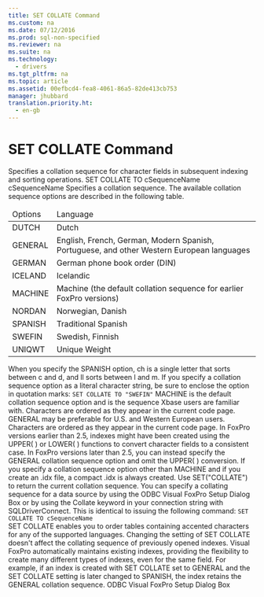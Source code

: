 ```yaml
---
title: SET COLLATE Command
ms.custom: na
ms.date: 07/12/2016
ms.prod: sql-non-specified
ms.reviewer: na
ms.suite: na
ms.technology: 
  - drivers
ms.tgt_pltfrm: na
ms.topic: article
ms.assetid: 00efbcd4-fea8-4061-86a5-82de413cb753
manager: jhubbard
translation.priority.ht: 
  - en-gb
---
```

# SET COLLATE Command
<?xml version="1.0" encoding="utf-8"?>
<developerReferenceWithSyntaxDocument xmlns="http://ddue.schemas.microsoft.com/authoring/2003/5" xmlns:xlink="http://www.w3.org/1999/xlink" xmlns:xsi="http://www.w3.org/2001/XMLSchema-instance" xsi:schemaLocation="http://ddue.schemas.microsoft.com/authoring/2003/5 http://dduestorage.blob.core.windows.net/ddueschema/developer.xsd">
  <introduction>
    <para>Specifies a collation sequence for character fields in subsequent indexing and sorting operations.</para>
  </introduction>
  <syntaxSection>
    <legacySyntax>
SET COLLATE TO <parameterReference>cSequenceName</parameterReference></legacySyntax>
  </syntaxSection>
  <section>
    <title>Arguments</title>
    <content>
      <definitionTable>
        <definedTerm> <legacyItalic>cSequenceName</legacyItalic> </definedTerm>
        <definition>
          <para>Specifies a collation sequence. The available collation sequence options are described in the following table.</para>
          <table xmlns:caps="http://schemas.microsoft.com/build/caps/2013/11">
            <thead>
              <tr>
                <TD>
                  <para>Options</para>
                </TD>
                <TD>
                  <para>Language</para>
                </TD>
              </tr>
            </thead>
            <tbody>
              <tr>
                <TD>
                  <para>DUTCH</para>
                </TD>
                <TD>
                  <para>Dutch </para>
                </TD>
              </tr>
              <tr>
                <TD>
                  <para>GENERAL</para>
                </TD>
                <TD>
                  <para>English, French, German, Modern Spanish, Portuguese, and other Western European languages</para>
                </TD>
              </tr>
              <tr>
                <TD>
                  <para>GERMAN</para>
                </TD>
                <TD>
                  <para>German phone book order (DIN)</para>
                </TD>
              </tr>
              <tr>
                <TD>
                  <para>ICELAND</para>
                </TD>
                <TD>
                  <para>Icelandic</para>
                </TD>
              </tr>
              <tr>
                <TD>
                  <para>MACHINE</para>
                </TD>
                <TD>
                  <para>Machine (the default collation sequence for earlier FoxPro versions)</para>
                </TD>
              </tr>
              <tr>
                <TD>
                  <para>NORDAN</para>
                </TD>
                <TD>
                  <para>Norwegian, Danish</para>
                </TD>
              </tr>
              <tr>
                <TD>
                  <para>SPANISH</para>
                </TD>
                <TD>
                  <para>Traditional Spanish</para>
                </TD>
              </tr>
              <tr>
                <TD>
                  <para>SWEFIN</para>
                </TD>
                <TD>
                  <para>Swedish, Finnish</para>
                </TD>
              </tr>
              <tr>
                <TD>
                  <para>UNIQWT</para>
                </TD>
                <TD>
                  <para>Unique Weight</para>
                </TD>
              </tr>
            </tbody>
          </table>
          <alert class="note">
            <para>When you specify the SPANISH option, <legacyItalic>ch</legacyItalic> is a single letter that sorts between <legacyItalic>c</legacyItalic> and <legacyItalic>d</legacyItalic>, and <legacyItalic>ll</legacyItalic> sorts between <legacyItalic>l</legacyItalic> and <legacyItalic>m</legacyItalic>.</para>
          </alert>
          <para>If you specify a collation sequence option as a literal character string, be sure to enclose the option in quotation marks:


</para>
          <code>SET COLLATE TO "SWEFIN"</code>
          <para>MACHINE is the default collation sequence option and is the sequence Xbase users are familiar with. Characters are ordered as they appear in the current code page.


</para>
          <para>GENERAL may be preferable for U.S. and Western European users. Characters are ordered as they appear in the current code page. In FoxPro versions earlier than 2.5, indexes might have been created using the <legacyBold>UPPER</legacyBold>( ) or <legacyBold>LOWER</legacyBold>( ) functions to convert character fields to a consistent case. In FoxPro versions later than 2.5, you can instead specify the GENERAL collation sequence option and omit the <legacyBold>UPPER</legacyBold>( ) conversion.


</para>
          <para>If you specify a collation sequence option other than MACHINE and if you create an .idx file, a compact .idx is always created.


</para>
          <para>Use SET("COLLATE") to return the current collation sequence.


</para>
          <para>You can specify a collating sequence for a data source by using the <legacyLink xlink:href="de020197-7f53-4643-9cbf-b7887ba88de9">ODBC Visual FoxPro Setup Dialog Box</legacyLink> or by using the Collate keyword in your connection string with <legacyLink xlink:href="10492c8f-3a18-4971-9db8-879e878083b9">SQLDriverConnect</legacyLink>. This is identical to issuing the following command:


</para>
          <code>SET COLLATE TO <legacyItalic>cSequenceName</legacyItalic></code>
        </definition>
      </definitionTable>
    </content>
  </section>
  <languageReferenceRemarks>
    <content>
      <para>SET COLLATE enables you to order tables containing accented characters for any of the supported languages. Changing the setting of SET COLLATE doesn't affect the collating sequence of previously opened indexes. Visual FoxPro automatically maintains existing indexes, providing the flexibility to create many different types of indexes, even for the same field.</para>
      <para>For example, if an index is created with SET COLLATE set to GENERAL and the SET COLLATE setting is later changed to SPANISH, the index retains the GENERAL collation sequence.</para>
    </content>
  </languageReferenceRemarks>
  <relatedTopics>
<link xlink:href="de020197-7f53-4643-9cbf-b7887ba88de9">ODBC Visual FoxPro Setup Dialog Box</link>
</relatedTopics>
</developerReferenceWithSyntaxDocument>